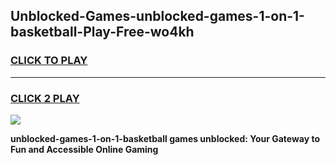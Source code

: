 
## Unblocked-Games-unblocked-games-1-on-1-basketball-Play-Free-wo4kh
<h3>
<a href="https://premium76.site?title=unblocked-games-1-on-1-basketball&ref=15A">CLICK TO PLAY</a></h3>
<hr>

<h3>
<a href="https://premium76.site?title=unblocked-games-1-on-1-basketball&ref=15A">CLICK 2 PLAY</a>
  
</h3>

<a href="https://premium76.site?title=unblocked-games-1-on-1-basketball&ref=15A"><img src="https://clearcache.store/games.png"></a>


**unblocked-games-1-on-1-basketball games unblocked: Your Gateway to Fun and Accessible Online Gaming**
